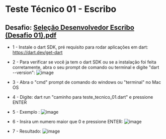 # Teste Técnico 01 - Escribo

   ## Desafio: [Seleção Desenvolvedor Escribo (Desafio 01).pdf](https://github.com/Raphahf6/escribo/files/7892718/Selecao.Desenvolvedor.Escribo.Desafio.01.pdf)

-  1 - Instale o dart SDK, pré requisito para rodar aplicações em dart: https://dart.dev/get-dart

-  2 - Para verificar se você ja tem o dart SDK ou se a instalação foi feita corretamente, abra o seu prompt de comando ou terminal e digite "dart --version": ![image](https://user-images.githubusercontent.com/39925526/150032409-169defd6-519e-4f08-8b73-4a18e1838a42.png)

-  3 - Abra o "cmd" prompt de comando do windows ou "terminal" no Mac OS

-  4 - Digite: dart run "caminho para teste_tecnico_01.dart" e pressione ENTER
  
-  5 - Exemplo : ![image](https://user-images.githubusercontent.com/39925526/150026651-6a6985da-adfa-42f2-9a53-d6febaa9cbb8.png)
  
-  6 - Insira um numero maior que 0 e pressione ENTER: ![image](https://user-images.githubusercontent.com/39925526/150026849-e1b1631b-6c67-46a9-bb1d-b3cae30a5ab4.png)

-  7 - Resultado: ![image](https://user-images.githubusercontent.com/39925526/150027573-f533d462-9c91-4758-b74a-afb0235a9be1.png)

